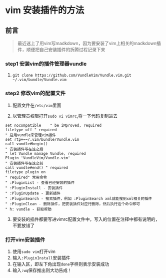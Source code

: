 # vim 安装插件的方法

## 前言

> 最近迷上了用vim写madkdown，因为要安装了vim上相关的madkdown插件，顺便把自己安装插件的折腾过程记录下来

### step1 安装vim的插件管理器vundle

1. `git clone https://github.com/VundleVim/Vundle.vim.git ~/.vim/bundle/Vundle.vim`

### step2 修改vim的配置文件

1. 配置文件在`/etc/vim`里面

2. 以管理员权限打开`sudo vi vimrc`,将一下代码复制进去

```
set nocompatible    " be iMproved, required
filetype off " required
" 启用vundle来管理vim插件
set rtp+=~/.vim/bundle/Vundle.vim
call vundle#begin()
" 安装插件写在这之后
" let Vundle manage Vundle, required
Plugin 'VundleVim/Vundle.vim'
" 安装插件写在这之前
call vundle#end() " required
filetype plugin on 
" required" 常用命令
" :PluginList - 查看已经安装的插件
" :PluginInstall - 安装插件
" :PluginUpdate - 更新插件
" :PluginSearch - 搜索插件，例如 :PluginSearch xml就能搜到xml相关的插件
" :PluginClean - 删除插件，把安装插件对应行删除，然后执行这个命令即可
" h: vundle - 获取帮助

```

3. 要安装的插件都要写进vimrc配置文件中，写入的位置在注释中都有说明的，不要放错了 

### 打开vim安装插件

1. 使用`sudo vim`打开vim
2. 输入`:PluginInstall`安装插件
3. 在输入区，即左下角出现`done`字样则表示安装成功
4. 输入`:wq`保存推出则大功告成！


